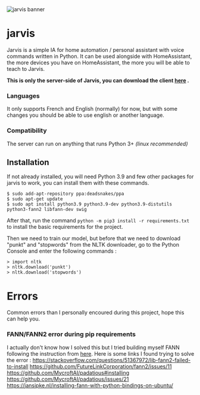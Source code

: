 <img src="https://i.imgur.com/uuWWP39.png" alt="jarvis banner" />

# jarvis

Jarvis is a simple IA for home automation / personal assistant with voice commands written in Python. It can be used
alongside with HomeAssistant, the more devices you have on HomeAssistant, the more you will be able to teach to Jarvis.

**This is only the server-side of Jarvis, you can download the client [here](https://github.com/M4TH1EU/jarvis-client)
.**

### Languages

It only supports French and English (normally) for now, but with some changes you should be able to use english or
another language.

### Compatibility

The server can run on anything that runs Python 3+ *(linux recommended)*

## Installation

If not already installed, you will need Python 3.9 and few other packages for jarvis to work, you can install them with
these commands.

```shell
$ sudo add-apt-repository ppa:deadsnakes/ppa
$ sudo apt-get update
$ sudo apt install python3.9 python3.9-dev python3.9-distutils python3-fann2 libfann-dev swig
```

After that, run the command `python -m pip3 install -r requirements.txt` to install the basic requirements for the
project.

Then we need to train our model, but before that we need to download "punkt" and "stopwords" from the NLTK downloader,
go to the Python Console and enter the following commands :

```shell
> import nltk
> nltk.download('punkt')
> nltk.download('stopwords')
```


# Errors
Common errors than I personally encoured during this project, hope this can help you.
### FANN/FANN2 error during pip requirements
I actually don't know how I solved this but I tried building myself FANN following the instruction from [here](https://github.com/libfann/fann#from-source).
Here is some links I found trying to solve the error :
https://stackoverflow.com/questions/51367972/lib-fann2-failed-to-install
https://github.com/FutureLinkCorporation/fann2/issues/11
https://github.com/MycroftAI/padatious#installing
https://github.com/MycroftAI/padatious/issues/21
https://jansipke.nl/installing-fann-with-python-bindings-on-ubuntu/
